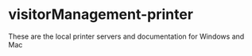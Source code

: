 # visitorManagement-printer
 These are the local printer servers and documentation for Windows and Mac
